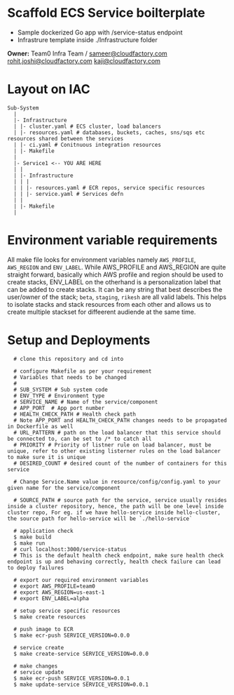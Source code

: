 # Scaffold ECS Service boilterplate

- Sample dockerized Go app with /service-status endpoint
- Infrastrure template inside ./Infrastructure folder

**Owner:** Team0 Infra Team / sameer@cloudfactory.com
rohit.joshi@cloudfactory.com kaji@cloudfactory.com


# Layout on IAC

```
Sub-System
  |
  |- Infrastructure
  | |- cluster.yaml # ECS cluster, load balancers
  | |- resources.yaml # databases, buckets, caches, sns/sqs etc resources shared between the services
  | |- ci.yaml # Conitnuous integration resources
  | |- Makefile
  |
  |- Service1 <-- YOU ARE HERE
  | |
  | |- Infrastructure
  | | |
  | | |- resources.yaml # ECR repos, service specific resources
  | | |- service.yaml # Services defn
  | |
  | |- Makefile
  |
  ```

# Environment variable requirements

All make file looks for environment variables namely `AWS_PROFILE`, `AWS_REGION` and `ENV_LABEL`.
While AWS_PROFILE and AWS_REGION are quite straight forward, basically which AWS profile and region should be used to create stacks,
ENV_LABEL on the otherhand is a personalization label that can be added to create stacks. It can be any string that best describes the user/owner of the stack; `beta`, `staging`, `rikesh` are all valid labels. This helps to isolate stacks and stack resources from each other and allows us to create multiple stackset for diffeerent audiende at the same time.

# Setup and Deployments

```shell
  # clone this repository and cd into

  # configure Makefile as per your requirement
  # Variables that needs to be changed
  #
  # SUB_SYSTEM # Sub system code
  # ENV_TYPE # Environment type
  # SERVICE_NAME # Name of the service/component
  # APP_PORT  # App port number
  # HEALTH_CHECK_PATH # Health check path
  # Note APP_PORT and HEALTH_CHECK_PATH changes needs to be propagated in Dockerfile as well
  # URL_PATTERN # path on the load balancer that this service should be connected to, can be set to /* to catch all
  # PRIORITY # Priority of listner rule on load balancer, must be unique, refer to other existing listerner rules on the load balancer to make sure it is unique
  # DESIRED_COUNT # desired count of the number of containers for this service

  # Change Service.Name value in resource/config/config.yaml to your given name for the service/component

  # SOURCE_PATH # source path for the service, service usually resides inside a cluster repository, hence, the path will be one level inside cluster repo, For eg. if we have hello-service inside hello-cluster, the source path for hello-service will be `./hello-service`

  # application check
  $ make build
  $ make run
  # curl localhost:3000/service-status
  # This is the default health check endpoint, make sure health check endpoint is up and behaving correctly, health check failure can lead to deploy failures

  # export our required environment variables
  # export AWS_PROFILE=team0
  # export AWS_REGION=us-east-1
  # export ENV_LABEL=alpha

  # setup service specific resources
  $ make create resources

  # push image to ECR
  $ make ecr-push SERVICE_VERSION=0.0.0

  # service create
  $ make create-service SERVICE_VERSION=0.0.0

  # make changes
  # service update
  $ make ecr-push SERVICE_VERSION=0.0.1
  $ make update-service SERVICE_VERSION=0.0.1
```



